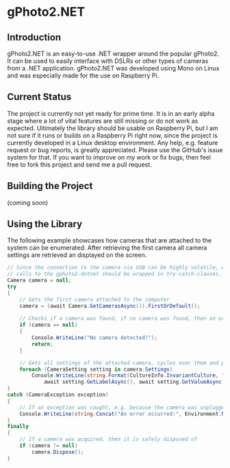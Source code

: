 # gPhoto2.NET

## Introduction
gPhoto2.NET is an easy-to-use .NET wrapper around the popular gPhoto2. It can be used to easily interface with DSLRs or other types of
cameras from a .NET application. gPhoto2.NET was developed using Mono on Linux and was especially made for the use on Raspberry Pi.

## Current Status
The project is currently not yet ready for prime time. It is in an early alpha stage where a lot of vital features are still missing or
do not work as expected. Ultimately the library should be usable on Raspberry Pi, but I am not sure if it runs or builds on a Raspberry
Pi right now, since the project is currently developed in a Linux desktop environment. Any help, e.g. feature request or bug reports,
is greatly appreciated. Please use the GitHub's issue system for that. If you want to improve on my work or fix bugs, then feel free to
fork this project and send me a pull request.

## Building the Project
(coming soon)

## Using the Library
The following example showcases how cameras that are attached to the system can be enumerated. After retrieving the first camera all
camera settings are retrieved an displayed on the screen.

```csharp
// Since the connection to the camera via USB can be highly volatile, exceptions can be raised all the time, therefore all
// calls to the gphoto2-dotnet should be wrapped in try-catch-clauses, gphoto2-dotnet always throws CameraException
Camera camera = null;
try
{
	// Gets the first camera attached to the computer
	camera = (await Camera.GetCamerasAsync()).FirstOrDefault();
	
	// Checks if a camera was found, if no camera was found, then an error message is printed out and the program is quit
	if (camera == null)
	{
		Console.WriteLine("No camera detected!");
		return;
	}

	// Gets all settings of the attached camera, cycles over them and prints out all settings and their current values
	foreach (CameraSetting setting in camera.Settings)
		Console.WriteLine(string.Format(CultureInfo.InvariantCulture, "{0}: {1}",
			await setting.GetLabelAsync(), await setting.GetValueAsync()));
}
catch (CameraException exception)
{
	// If an exception was caught, e.g. because the camera was unplugged, an error message is printed out
	Console.WriteLine(string.Concat("An error occurred:", Environment.NewLine, exception.Details));
}
finally
{
	// If a camera was acquired, then it is safely disposed of
	if (camera != null)
		camera.Dispose();
}
```